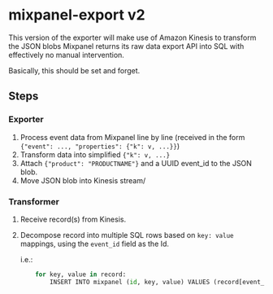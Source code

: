 # mixpanel-export v2

This version of the exporter will make use of Amazon Kinesis to transform the
JSON blobs Mixpanel returns its raw data export API into SQL with effectively
no manual intervention.

Basically, this should be set and forget.

## Steps

### Exporter

1. Process event data from Mixpanel line by line (received in the form
   `{"event": ..., "properties": {"k": v, ...}}`)
2. Transform data into simplified `{"k": v, ...}`
2. Attach `{"product": "PRODUCTNAME"}` and a UUID event_id to the JSON blob.
3. Move JSON blob into Kinesis stream/

### Transformer

1. Receive record(s) from Kinesis.
2. Decompose record into multiple SQL rows based on `key: value` mappings,
   using the `event_id` field as the Id.

   i.e.:

   ```python
       for key, value in record:
           INSERT INTO mixpanel (id, key, value) VALUES (record[event_id'], key, value)
   ```
